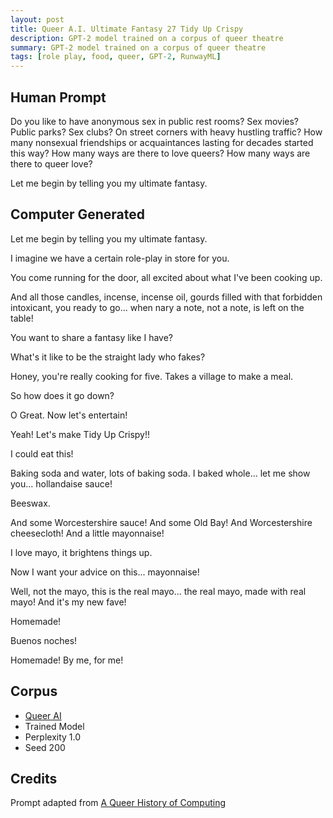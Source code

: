 ```yaml
---
layout: post
title: Queer A.I. Ultimate Fantasy 27 Tidy Up Crispy
description: GPT-2 model trained on a corpus of queer theatre
summary: GPT-2 model trained on a corpus of queer theatre
tags: [role play, food, queer, GPT-2, RunwayML]
---
```


## Human Prompt

Do you like to have anonymous sex in public rest rooms? Sex movies? Public parks? Sex clubs? On street corners with heavy hustling traffic? How many nonsexual friendships or acquaintances lasting for decades started this way? How many ways are there to love queers? How many ways are there to queer love?

Let me begin by telling you my ultimate fantasy.

## Computer Generated

Let me begin by telling you my ultimate fantasy.

I imagine we have a certain role-play in store for you.

You come running for the door, all excited about what I've been cooking up.

And all those candles, incense, incense oil, gourds filled with that forbidden intoxicant, you ready to go... when nary a note, not a note, is left on the table!

You want to share a fantasy like I have?

What's it like to be the straight lady who fakes?

Honey, you're really cooking for five. Takes a village to make a meal.

So how does it go down?

O Great. Now let's entertain!

Yeah! Let's make Tidy Up Crispy!!

I could eat this!

Baking soda and water, lots of baking soda. I baked whole... let me show you... hollandaise sauce!

Beeswax.

And some Worcestershire sauce! And some Old Bay! And Worcestershire cheesecloth! And a little mayonnaise!

I love mayo, it brightens things up.

Now I want your advice on this... mayonnaise!

Well, not the mayo, this is the real mayo... the real mayo, made with real mayo! And it's my new fave!

Homemade!

Buenos noches!

Homemade! By me, for me!

## Corpus

- [Queer AI](/queerai)
- Trained Model
- Perplexity 1.0
- Seed 200

## Credits

Prompt adapted from [A Queer History of Computing](https://rhizome.org/editorial/2013/feb/19/queer-computing-1/)
